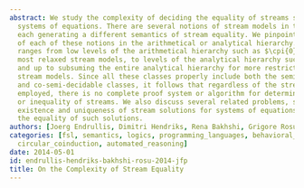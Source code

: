 ```yaml
---
abstract: We study the complexity of deciding the equality of streams specified by
  systems of equations. There are several notions of stream models in the literature,
  each generating a different semantics of stream equality. We pinpoint the complexity
  of each of these notions in the arithmetical or analytical hierarchy. Their complexity
  ranges from low levels of the arithmetical hierarchy such as $\cpi{0}{2}$ for the
  most relaxed stream models, to levels of the analytical hierarchy such as $\cpi{1}{1}$
  and up to subsuming the entire analytical hierarchy for more restricted but natural
  stream models. Since all these classes properly include both the semi-decidable
  and co-semi-decidable classes, it follows that regardless of the stream semantics
  employed, there is no complete proof system or algorithm for determining equality
  or inequality of streams. We also discuss several related problems, such as the
  existence and uniqueness of stream solutions for systems of equations, as well as
  the equality of such solutions.
authors: [Joerg Endrullis, Dimitri Hendriks, Rena Bakhshi, Grigore Rosu]
categories: [fsl, semantics, logics, programming_languages, behavioral_equivalence,
  circular_coinduction, automated_reasoning]
date: 2014-05-01
id: endrullis-hendriks-bakhshi-rosu-2014-jfp
title: On the Complexity of Stream Equality
---
```

